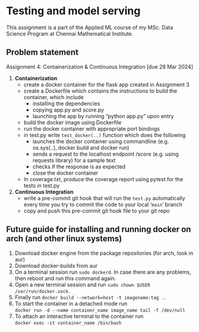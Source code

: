 # Testing and model serving

This assignment is a part of the Applied ML course of my MSc. Data Science Program at Chennai Mathematical Institute.

## Problem statement

Assignment 4: Containerization & Continuous Integration [due 28 Mar 2024]

1. **Containerization**
   - create a docker container for the flask app created in Assignment 3
   - create a Dockerfile which contains the instructions to build the container, which include
     - installing the dependencies
     - copying app.py and score.py
     - launching the app by running “python app.py” upon entry
   - build the docker image using Dockerfile
   - run the docker container with appropriate port bindings
   - in test.py write `test_docker(..)` function which does the following
     - launches the docker container using commandline (e.g. os.sys(..), docker build and docker run)
     - sends a request to the localhost endpoint /score (e.g. using requests library) for a sample text
     - checks if the response is as expected
     - close the docker container
   - In coverage.txt, produce the coverage report using pytest for the tests in test.py
2. **Continuous Integration**
   - write a pre-commit git hook that will run the `test.py` automatically every time you try to commit the code to your local ‘`main`’ branch
   - copy and push this pre-commit git hook file to your git repo


## Future guide for installing and running docker on arch (and other linux systems)

1. Download docker engine from the package repositories (for arch, look in aur)
2. Download docker-buildx from aur
3. On a terminal session run `sudo dockerd`. In case there are any problems, then reboot and run this command again.
4. Open a new terminal session and run `sudo chown $USER /var/run/docker.sock`.
5. Finally run `docker build --network=host -t imagename:tag .`.
6. To start the container in a detached mode run  
    `docker run -d --name container_name image_name tail -f /dev/null`
7. To attach an interactive terminal to the container run  
    `docker exec -it container_name /bin/bash`
